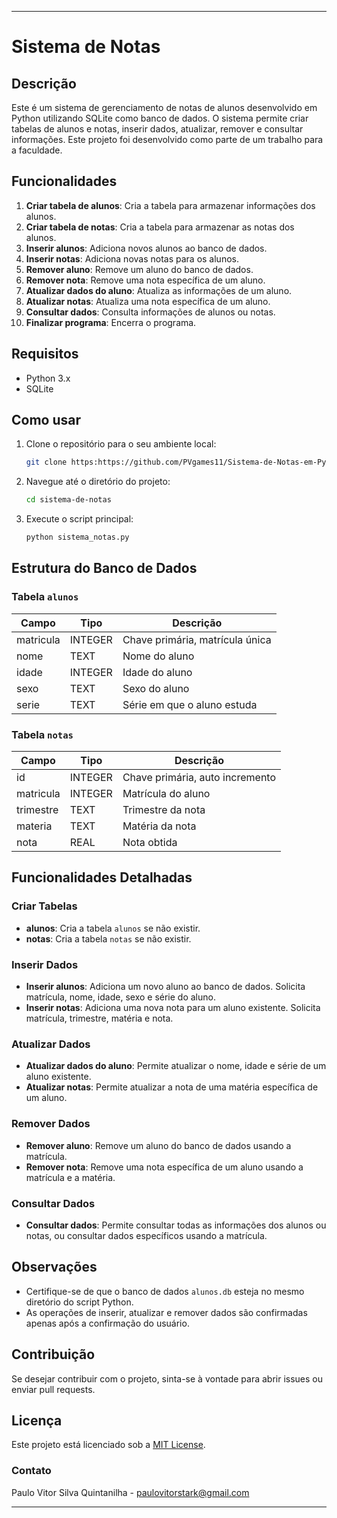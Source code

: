 

---

# Sistema de Notas

## Descrição

Este é um sistema de gerenciamento de notas de alunos desenvolvido em Python utilizando SQLite como banco de dados. O sistema permite criar tabelas de alunos e notas, inserir dados, atualizar, remover e consultar informações. Este projeto foi desenvolvido como parte de um trabalho para a faculdade.

## Funcionalidades

1. **Criar tabela de alunos**: Cria a tabela para armazenar informações dos alunos.
2. **Criar tabela de notas**: Cria a tabela para armazenar as notas dos alunos.
3. **Inserir alunos**: Adiciona novos alunos ao banco de dados.
4. **Inserir notas**: Adiciona novas notas para os alunos.
5. **Remover aluno**: Remove um aluno do banco de dados.
6. **Remover nota**: Remove uma nota específica de um aluno.
7. **Atualizar dados do aluno**: Atualiza as informações de um aluno.
8. **Atualizar notas**: Atualiza uma nota específica de um aluno.
9. **Consultar dados**: Consulta informações de alunos ou notas.
10. **Finalizar programa**: Encerra o programa.

## Requisitos

- Python 3.x
- SQLite

## Como usar

1. Clone o repositório para o seu ambiente local:
    ```bash
    git clone https:https://github.com/PVgames11/Sistema-de-Notas-em-Python
    ```
2. Navegue até o diretório do projeto:
    ```bash
    cd sistema-de-notas
    ```
3. Execute o script principal:
    ```bash
    python sistema_notas.py
    ```

## Estrutura do Banco de Dados

### Tabela `alunos`

| Campo     | Tipo    | Descrição                       |
|-----------|---------|---------------------------------|
| matricula | INTEGER | Chave primária, matrícula única |
| nome      | TEXT    | Nome do aluno                   |
| idade     | INTEGER | Idade do aluno                  |
| sexo      | TEXT    | Sexo do aluno                   |
| serie     | TEXT    | Série em que o aluno estuda     |

### Tabela `notas`

| Campo     | Tipo    | Descrição                       |
|-----------|---------|---------------------------------|
| id        | INTEGER | Chave primária, auto incremento |
| matricula | INTEGER | Matrícula do aluno              |
| trimestre | TEXT    | Trimestre da nota               |
| materia   | TEXT    | Matéria da nota                 |
| nota      | REAL    | Nota obtida                     |

## Funcionalidades Detalhadas

### Criar Tabelas

- **alunos**: Cria a tabela `alunos` se não existir.
- **notas**: Cria a tabela `notas` se não existir.

### Inserir Dados

- **Inserir alunos**: Adiciona um novo aluno ao banco de dados. Solicita matrícula, nome, idade, sexo e série do aluno.
- **Inserir notas**: Adiciona uma nova nota para um aluno existente. Solicita matrícula, trimestre, matéria e nota.

### Atualizar Dados

- **Atualizar dados do aluno**: Permite atualizar o nome, idade e série de um aluno existente.
- **Atualizar notas**: Permite atualizar a nota de uma matéria específica de um aluno.

### Remover Dados

- **Remover aluno**: Remove um aluno do banco de dados usando a matrícula.
- **Remover nota**: Remove uma nota específica de um aluno usando a matrícula e a matéria.

### Consultar Dados

- **Consultar dados**: Permite consultar todas as informações dos alunos ou notas, ou consultar dados específicos usando a matrícula.

## Observações

- Certifique-se de que o banco de dados `alunos.db` esteja no mesmo diretório do script Python.
- As operações de inserir, atualizar e remover dados são confirmadas apenas após a confirmação do usuário.

## Contribuição

Se desejar contribuir com o projeto, sinta-se à vontade para abrir issues ou enviar pull requests.

## Licença

Este projeto está licenciado sob a [MIT License](LICENSE).

### Contato

Paulo Vitor Silva Quintanilha - paulovitorstark@gmail.com

---

